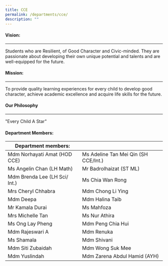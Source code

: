 ```yaml
---
title: CCE
permalink: /departments/cce/
description: ""
---
```

#### Vision:
-------

Students who are Resilient, of Good Character and Civic-minded. They are passionate about developing their own unique potential and talents and are well-equipped for the future.

#### Mission:
--------

To provide quality learning experiences for every child to develop good character, achieve academic excellence and acquire life skills for the future.

#### Our Philosophy
--------------

"Every Child A Star"

#### Department Members:

| Department members: |  |
|---|---|
| Mdm Norhayati Amat (HOD CCE) | Ms Adeline Tan Mei Qin (SH CCE/Int.) |
| Ms Angelin Chan (LH Math) | Mr Badrolhaizat (ST ML) |
| Mdm Brenda Lee (LH Sci/ Int.) | Ms Chia Wan Rong |
| Mrs Cheryl Chhabra | Mdm Chong Li Ying |
| Mdm Deepa  | Mdm Halina Taib |
| Mr Kamala Durai  | Ms Mahfoza |
| Mrs Michelle Tan | Ms Nur Athira  |
| Ms Ong Lay Pheng | Mdm Peng Chia Hui |
| Mdm Rajeswari A | Mdm Renuka |
| Ms Shamala | Mdm Shivani |
| Mdm Siti Zubaidah | Mdm Wong Suk Mee |
| Mdm Yuslindah | Mdm Zarena Abdul Hamid (AYH) |

			